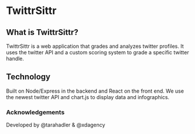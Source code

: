 # TwittrSittr

## What is TwittrSittr?

TwittrSittr is a web application that grades and analyzes twitter profiles. It uses the twitter API and a custom scoring system to grade a specific twitter handle.

## Technology

Built on Node/Express in the backend and React on the front end. We use the newest twitter API and chart.js to display data and infographics.

### Acknowledgements 

Developed by @tarahadler & @xdagency